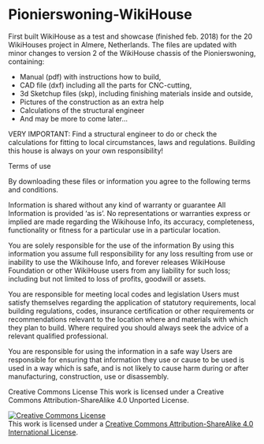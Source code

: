 # Pionierswoning-WikiHouse
First built WikiHouse as a test and showcase (finished feb. 2018) for the 20 WikiHouses project in Almere, Netherlands.
The files are updated with minor changes to version 2 of the WikiHouse chassis of the Pionierswoning, containing:
- Manual (pdf) with instructions how to build,
- CAD file (dxf) including all the parts for CNC-cutting,
- 3d Sketchup files (skp), including finishing materials inside and outside,
- Pictures of the construction as an extra help
- Calculations of the structural engineer
- And may be more to come later...

VERY IMPORTANT:
Find a structural engineer to do or check the calculations for fitting to local circumstances, laws and regulations.
Building this house is always on your own responsibility! 

Terms of use

By downloading these files or information you agree to the following terms and conditions.

Information is shared without any kind of warranty or guarantee All Information is provided ‘as is’. No representations or warranties express or implied are made regarding the Wikihouse Info, its accuracy, completeness, functionality or fitness for a particular use in a particular location.

You are solely responsible for the use of the information By using this information you assume full responsibility for any loss resulting from use or inability to use the Wikihouse Info, and forever releases WikiHouse Foundation or other WikiHouse users from any liability for such loss; including but not limited to loss of profits, goodwill or assets.

You are responsible for meeting local codes and legislation Users must satisfy themselves regarding the application of statutory requirements, local building regulations, codes, insurance certification or other requirements or recommendations relevant to the location where and materials with which they plan to build. Where required you should always seek the advice of a relevant qualified professional.

You are responsible for using the information in a safe way Users are responsible for ensuring that information they use or cause to be used is used in a way which is safe, and is not likely to cause harm during or after manufacturing, construction, use or disassembly.

Creative Commons License
This work is licensed under a Creative Commons Attribution-ShareAlike 4.0 Unported License.

<a rel="license" href="http://creativecommons.org/licenses/by-sa/4.0/"><img alt="Creative Commons License" style="border-width:0" src="https://i.creativecommons.org/l/by-sa/4.0/88x31.png" /></a><br />This work is licensed under a <a rel="license" href="http://creativecommons.org/licenses/by-sa/4.0/">Creative Commons Attribution-ShareAlike 4.0 International License</a>.

